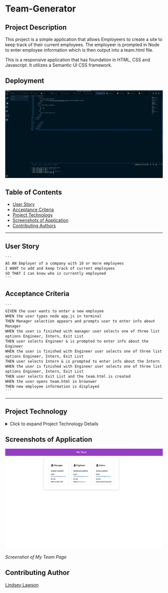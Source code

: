# Team-Generator

## Project Description

This project is a simple application that allows Employeers to create a site to keep track of their current employees. The employeer is prompted in Node to enter employee information which is then output into a team.html file. 

This is a responsive application that has foundation in HTML, CSS and Javascript. It utilizes a Semantic UI CSS framework. 
## Deployment

  ![Team Engine Gif](assets/images/TeamGen.gif)

## Table of Contents

  * [User Story](#user-story)
  * [Acceptance Criteria](#acceptance-criteria)
  * [Project Technology](#project-technology)
  * [Screenshots of Application](#screenshots-of-application)
  * [Contributing Authors](#contributing-authors)

----

  ## User Story

    ```
    AS AN Employer of a company with 10 or more employees 
    I WANT to add and keep track of current employees
    SO THAT I can know who is currently employeed
    ```

  ## Acceptance Criteria

    ```
    GIVEN the user wants to enter a new employee
    WHEN the user types node app.js in terminal
    THEN Manager selection appears and prompts user to enter info about Manager
    WHEN the user is finished with manager user selects one of three list options Engineer, Intern, Exit List
    THEN user selects Engineer & is prompted to enter info about the Engineer
    WHEN the user is finished with Engineer user selects one of three list options Engineer, Intern, Exit List
    THEN user selects Intern & is prompted to enter info about the Intern
    WHEN the user is finished with Engineer user selects one of three list options Engineer, Intern, Exit List
    THEN user selects Exit List and the team.html is created
    WHEN the user opens team.html in browswer
    THEN new employee information is displayed
    ```

----

## Project Technology
<details>
    <summary markdown="span">Click to expand Project Technology Details</summary>

Languages
- HTML
- CSS
- Javascript


CSS Framework
- [Semantic UI](semantic-ui.com)


</details>


## Screenshots of Application


![Team Page](assets/images/myteam.png)

*Screenshot of My Team Page*



## Contributing Author

[Lindsey Lawson](https://github.com/lynseahoss)



